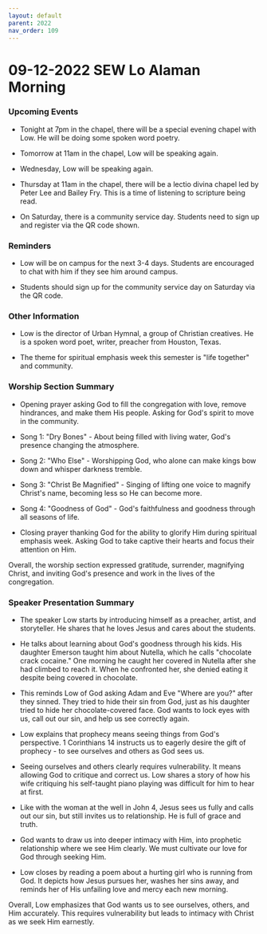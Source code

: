 ```yaml
---
layout: default
parent: 2022
nav_order: 109
---
```


# 09-12-2022 SEW Lo Alaman Morning



### Upcoming Events

- Tonight at 7pm in the chapel, there will be a special evening chapel with Low. He will be doing some spoken word poetry. 

- Tomorrow at 11am in the chapel, Low will be speaking again. 

- Wednesday, Low will be speaking again.

- Thursday at 11am in the chapel, there will be a lectio divina chapel led by Peter Lee and Bailey Fry. This is a time of listening to scripture being read. 

- On Saturday, there is a community service day. Students need to sign up and register via the QR code shown.

### Reminders

- Low will be on campus for the next 3-4 days. Students are encouraged to chat with him if they see him around campus. 

- Students should sign up for the community service day on Saturday via the QR code.

### Other Information

- Low is the director of Urban Hymnal, a group of Christian creatives. He is a spoken word poet, writer, preacher from Houston, Texas.

- The theme for spiritual emphasis week this semester is "life together" and community.


### Worship Section Summary

- Opening prayer asking God to fill the congregation with love, remove hindrances, and make them His people. Asking for God's spirit to move in the community. 

- Song 1: "Dry Bones" - About being filled with living water, God's presence changing the atmosphere. 

- Song 2: "Who Else" - Worshipping God, who alone can make kings bow down and whisper darkness tremble. 

- Song 3: "Christ Be Magnified" - Singing of lifting one voice to magnify Christ's name, becoming less so He can become more. 

- Song 4: "Goodness of God" - God's faithfulness and goodness through all seasons of life.

- Closing prayer thanking God for the ability to glorify Him during spiritual emphasis week. Asking God to take captive their hearts and focus their attention on Him.

Overall, the worship section expressed gratitude, surrender, magnifying Christ, and inviting God's presence and work in the lives of the congregation.


### Speaker Presentation Summary

- The speaker Low starts by introducing himself as a preacher, artist, and storyteller. He shares that he loves Jesus and cares about the students. 

- He talks about learning about God's goodness through his kids. His daughter Emerson taught him about Nutella, which he calls "chocolate crack cocaine." One morning he caught her covered in Nutella after she had climbed to reach it. When he confronted her, she denied eating it despite being covered in chocolate. 

- This reminds Low of God asking Adam and Eve "Where are you?" after they sinned. They tried to hide their sin from God, just as his daughter tried to hide her chocolate-covered face. God wants to lock eyes with us, call out our sin, and help us see correctly again. 

- Low explains that prophecy means seeing things from God's perspective. 1 Corinthians 14 instructs us to eagerly desire the gift of prophecy - to see ourselves and others as God sees us. 

- Seeing ourselves and others clearly requires vulnerability. It means allowing God to critique and correct us. Low shares a story of how his wife critiquing his self-taught piano playing was difficult for him to hear at first. 

- Like with the woman at the well in John 4, Jesus sees us fully and calls out our sin, but still invites us to relationship. He is full of grace and truth. 

- God wants to draw us into deeper intimacy with Him, into prophetic relationship where we see Him clearly. We must cultivate our love for God through seeking Him. 

- Low closes by reading a poem about a hurting girl who is running from God. It depicts how Jesus pursues her, washes her sins away, and reminds her of His unfailing love and mercy each new morning.

Overall, Low emphasizes that God wants us to see ourselves, others, and Him accurately. This requires vulnerability but leads to intimacy with Christ as we seek Him earnestly.